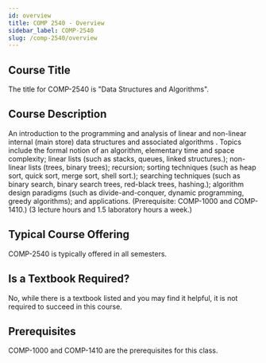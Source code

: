 ```yaml
---
id: overview
title: COMP 2540 - Overview
sidebar_label: COMP-2540
slug: /comp-2540/overview
---
```


## Course Title

The title for COMP-2540 is "Data Structures and Algorithms".

## Course Description

An introduction to the programming and analysis of linear and non-linear internal (main store) data structures and associated algorithms . Topics include the formal notion of an algorithm, elementary time and space complexity; linear lists (such as stacks, queues, linked structures.); non-linear lists (trees, binary trees); recursion; sorting techniques (such as heap sort, quick sort, merge sort, shell sort.); searching techniques (such as binary search, binary search trees, red-black trees, hashing.); algorithm design paradigms (such as divide-and-conquer, dynamic programming, greedy algorithms); and applications. (Prerequisite: COMP-1000 and COMP-1410.) (3 lecture hours and 1.5 laboratory hours a week.)

## Typical Course Offering

COMP-2540 is typically offered in all semesters.

## Is a Textbook Required?

No, while there is a textbook listed and you may find it helpful, it is not required to succeed in this course.

## Prerequisites

COMP-1000 and COMP-1410 are the prerequisites for this class.

